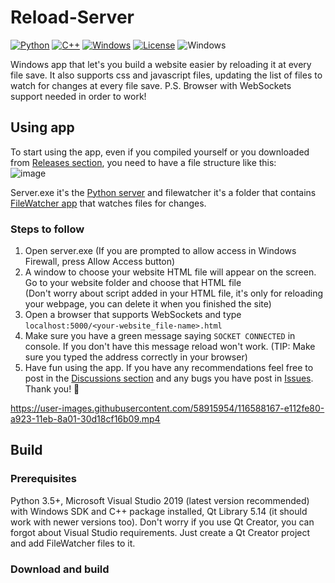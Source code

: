 # Reload-Server
[![Python](https://img.shields.io/badge/language-python-%23fff800?style=plastic&logo=appveyor)](https://en.wikipedia.org/wiki/Python_(programming_language))
[![C++](https://img.shields.io/badge/language-C%2B%2B-%23f34b7d.svg?style=plastic)](https://en.wikipedia.org/wiki/C%2B%2B)
[![Windows](https://img.shields.io/badge/platform-Windows-0078d7.svg?style=plastic)](https://en.wikipedia.org/wiki/Microsoft_Windows)
[![License](https://img.shields.io/github/github/license/INeedADollar/Reload-Server?style=plastic)](LICENSE)
![Windows](https://github.com/INeedADollar/Reload-Server/workflows/Windows/badge.svg?branch=master&event=push)

Windows app that let's you build a website easier by reloading it at every file save. It also supports css and javascript files, updating the list of files to watch for changes at every file save. P.S. Browser with WebSockets support needed in order to work!

## Using app

To start using the app, even if you compiled yourself or you downloaded from [Releases section](https://github.com/INeedADollar/Reload-Server/releases), you need to have a file structure like this:
<br>![image](https://user-images.githubusercontent.com/58915954/116579595-339bed00-a91b-11eb-944b-faaa45dc2f58.png)

Server.exe it's the [Python server](src/server/server.py) and filewatcher it's a folder that contains [FileWatcher app](src/filewatcher) that watches files for changes. 

### Steps to follow
1. Open server.exe (If you are prompted to allow access in Windows Firewall, press Allow Access button) 
2. A window to choose your website HTML file will appear on the screen. Go to your website folder and choose that HTML file 
<br>(Don't worry about script added in your HTML file, it's only for reloading your webpage, you can delete it when you finished the site)
4. Open a browser that supports WebSockets and type `localhost:5000/<your-website_file-name>.html`
5. Make sure you have a green message saying `SOCKET CONNECTED` in console. If you don't have this message reload won't work. (TIP: Make sure you typed the address correctly in your browser)
6. Have fun using the app. If you have any recommendations feel free to post in the [Discussions section](https://github.com/INeedADollar/Reload-Server/discussions) and any bugs you have post in [Issues](https://github.com/INeedADollar/Reload-Server/issues). Thank you! 🤗


https://user-images.githubusercontent.com/58915954/116588167-e112fe80-a923-11eb-8a01-30d18cf16b09.mp4


## Build

### Prerequisites
Python 3.5+, Microsoft Visual Studio 2019 (latest version recommended) with Windows SDK and C++ package installed, Qt Library 5.14 (it should work with newer versions too).
Don't worry if you use Qt Creator, you can forgot about Visual Studio requirements. Just create a Qt Creator project and add FileWatcher files to it.
  
### Download and build
